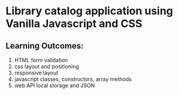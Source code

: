 # Library catalog application using Vanilla Javascript and CSS 

## Learning Outcomes:
  1. HTML form validation
  2. css layout and positioning
  3. responsive layout
  4. javascript classes, constructors, array methods
  5. web API local storage and JSON
